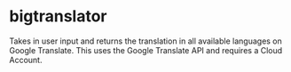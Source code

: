 # bigtranslator
Takes in user input and returns the translation in all available languages on Google Translate. This uses the Google Translate API and requires a Cloud Account.
